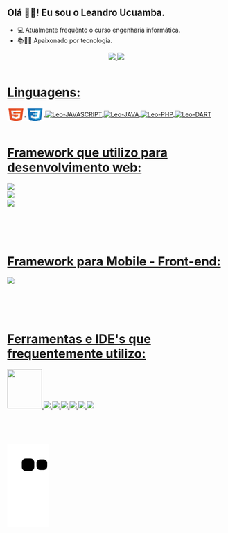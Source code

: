 ## Olá 👋🏽! Eu sou o Leandro Ucuamba.

- 💻 Atualmente frequênto o curso engenharia informática.
- 📚👍🏽 Apaixonado por tecnologia.

<div align="center">
  <a href="https://github.com/LeandroUcuamba">
  <img height="180em" src="https://github-readme-stats.vercel.app/api?username=LeandroUcuamba&show_icons=true&theme=dracula&include_all_commits=true&count_private=true"/>
  <img height="180em" src="https://github-readme-stats.vercel.app/api/top-langs/?username=LeandroUcuamba&layout=compact&langs_count=7&theme=dracula"/>
</div>
<div style="display: inline_block"><br>
  <h1> Linguagens: </h1>
  <img align="center" alt="Leo-HTML" height="30" width="40" src="https://raw.githubusercontent.com/devicons/devicon/master/icons/html5/html5-original.svg">
  <img align="center" alt="Leo-CSS" height="30" width="40" src="https://raw.githubusercontent.com/devicons/devicon/master/icons/css3/css3-original.svg">
  <img align="center" alt="Leo-JAVASCRIPT" height="30" width="40" src="https://cdn.jsdelivr.net/gh/devicons/devicon/icons/javascript/javascript-original.svg">
  <img align="center" alt="Leo-JAVA" height="40" width="60" src="https://cdn.jsdelivr.net/gh/devicons/devicon/icons/java/java-original-wordmark.svg" />
  <img align="center" alt="Leo-PHP" height="50" width="50" src="https://cdn.jsdelivr.net/gh/devicons/devicon/icons/php/php-original.svg" />
  <img align="center" alt="Leo-DART" height="90" width="105"  src="https://cdn.jsdelivr.net/gh/devicons/devicon/icons/dart/dart-original-wordmark.svg" />
<br>
</div>

<div style="display: inline_block"><br>
   <h1> Framework que utilizo para desenvolvimento web:</h1>
   <img src="https://img.shields.io/badge/jquery-%230769AD.svg?style=for-the-badge&logo=jquery&logoColor=white" /></br>
   <img src="https://img.shields.io/badge/Bootstrap-563D7C?style=for-the-badge&logo=bootstrap&logoColor=white" /></br>
   <img src="https://img.shields.io/badge/Vue.js-35495E?style=for-the-badge&logo=vue.js&logoColor=4FC08D" /></br>
<br><br><br>
</div>


<div style="display: inline_block"><br>
   <h1>Framework para Mobile - Front-end:</h1>
   <img src="https://img.shields.io/badge/Flutter-02569B?style=for-the-badge&logo=flutter&logoColor=white" /></br>
<br><br><br>
</div>


<div style="display: inline_block"><br>
   <h1> Ferramentas e IDE's que frequentemente utilizo:</h1>
   <img height="90" width="80" src="https://cdn.jsdelivr.net/gh/devicons/devicon/icons/mysql/mysql-original-wordmark.svg" />
   <img src="https://img.shields.io/badge/Visual_Studio_Code-0078D4?style=for-the-badge&logo=visual%20studio%20code&logoColor=white" />
   <img src="https://img.shields.io/badge/apache%20netbeans-1B6AC6?style=for-the-badge&logo=apache%20netbeans%20IDE&logoColor=white" />
   <img src="https://img.shields.io/badge/Xampp-F37623?style=for-the-badge&logo=xampp&logoColor=white" />
   <img src="https://img.shields.io/badge/Adobe%20XD-470137?style=for-the-badge&logo=Adobe%20XD&logoColor=#FF61F6" />
   <img src="https://img.shields.io/badge/Eclipse-2C2255?style=for-the-badge&logo=eclipse&logoColor=white" />
   <img src="https://img.shields.io/badge/apache%20tomcat-%23F8DC75.svg?style=for-the-badge&logo=apache-tomcat&logoColor=black" />

<br><br><br>
</div>


![Snake animation](https://github.com/rafaballerini/rafaballerini/blob/output/github-contribution-grid-snake.svg)
